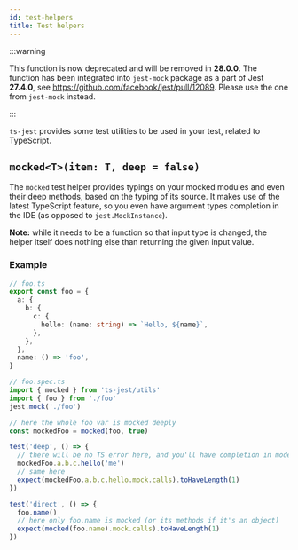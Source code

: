 ```yaml
---
id: test-helpers
title: Test helpers
---
```


:::warning

This function is now deprecated and will be removed in **28.0.0**. The function has been integrated into `jest-mock` package
as a part of Jest **27.4.0**, see https://github.com/facebook/jest/pull/12089. Please use the one from `jest-mock` instead.

:::

`ts-jest` provides some test utilities to be used in your test, related to TypeScript.

## `mocked<T>(item: T, deep = false)`

The `mocked` test helper provides typings on your mocked modules and even their deep methods, based on the typing of its source. It makes use of the latest TypeScript feature, so you even have argument types completion in the IDE (as opposed to `jest.MockInstance`).

**Note:** while it needs to be a function so that input type is changed, the helper itself does nothing else than returning the given input value.

### Example

```ts
// foo.ts
export const foo = {
  a: {
    b: {
      c: {
        hello: (name: string) => `Hello, ${name}`,
      },
    },
  },
  name: () => 'foo',
}
```

```ts
// foo.spec.ts
import { mocked } from 'ts-jest/utils'
import { foo } from './foo'
jest.mock('./foo')

// here the whole foo var is mocked deeply
const mockedFoo = mocked(foo, true)

test('deep', () => {
  // there will be no TS error here, and you'll have completion in modern IDEs
  mockedFoo.a.b.c.hello('me')
  // same here
  expect(mockedFoo.a.b.c.hello.mock.calls).toHaveLength(1)
})

test('direct', () => {
  foo.name()
  // here only foo.name is mocked (or its methods if it's an object)
  expect(mocked(foo.name).mock.calls).toHaveLength(1)
})
```
